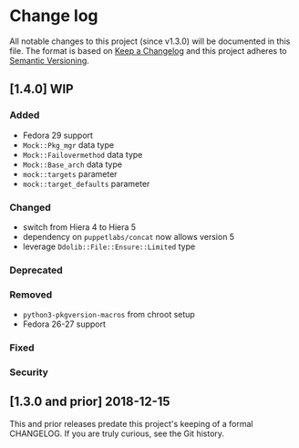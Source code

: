 <!--
# This file is part of the doubledog-mock Puppet module.
# Copyright 2018-2019 John Florian
# SPDX-License-Identifier: GPL-3.0-or-later

Template

## [VERSION] DATE/WIP
### Added
### Changed
### Deprecated
### Removed
### Fixed
### Security

-->

# Change log

All notable changes to this project (since v1.3.0) will be documented in this file.  The format is based on [Keep a Changelog](http://keepachangelog.com/en/1.0.0/) and this project adheres to [Semantic Versioning](http://semver.org).

## [1.4.0] WIP
### Added
- Fedora 29 support
- `Mock::Pkg_mgr` data type
- `Mock::Failovermethod` data type
- `Mock::Base_arch` data type
- `mock::targets` parameter
- `mock::target_defaults` parameter
### Changed
- switch from Hiera 4 to Hiera 5
- dependency on `puppetlabs/concat` now allows version 5
- leverage `Ddolib::File::Ensure::Limited` type
### Deprecated
### Removed
- `python3-pkgversion-macros` from chroot setup
- Fedora 26-27 support
### Fixed
### Security

## [1.3.0 and prior] 2018-12-15

This and prior releases predate this project's keeping of a formal CHANGELOG.  If you are truly curious, see the Git history.
